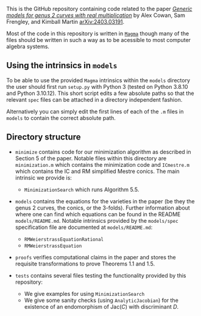 This is the GitHub repository containing code related to the paper [*Generic models for genus 2 curves with real multiplication*](https://arxiv.org/abs/2403.03191) by Alex Cowan, Sam Frengley, and Kimball Martin [arXiv:2403.03191](https://arxiv.org/abs/2403.03191).

Most of the code in this repository is written in [`Magma`](http://magma.maths.usyd.edu.au/magma/) though many of the files should be written in such a way as to be acessible to most computer algebra systems.

## Using the intrinsics in `models`
To be able to use the provided `Magma` intrinsics within the `models` directory the user should first run `setup.py` with Python 3 (tested on Python 3.8.10 and Python 3.10.12). This short script edits a few absolute paths so that the relevant `spec` files can be attached in a directory independent fashion.

Alternatively you can simply edit the first lines of each of the `.m` files in `models` to contain the correct absolute path.

## Directory structure
- `minimize` contains code for our minimization algorithm as described in Section 5 of the paper. Notable files within this directory are `minimization.m` which contains the minimization code and `ICmestre.m` which contains the IC and RM simplified Mestre conics. The main intrinsic we provide is:
  - `MinimizationSearch` which runs Algorithm 5.5.

- `models` contains the equations for the varieties in the paper (be they the genus 2 curves, the conics, or the 3-folds). Further information about where one can find which equations can be found in the README `models/README.md`. Notable intrinsics provided by the `models/spec` specification file are documented at `models/README.md`:
  - `RMWeierstrassEquationRational`
  - `RMWeierstrassEquation`

- `proofs` verifies computational claims in the paper and stores the requisite transformations to prove Theorems 1.1 and 1.5.

- `tests` contains several files testing the functionality provided by this repository:
  - We give examples for using `MinimizationSearch`
  - We give some sanity checks (using `AnalyticJacobian`) for the existence of an endomorphism of $\mathrm{Jac}(C)$ with discriminant $D$.
